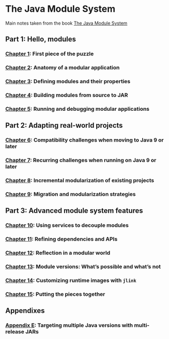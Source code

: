 # The Java Module System

Main notes taken from the book [The Java Module System](https://www.amazon.com/dp/1617294284/ref=cm_sw_em_r_mt_dp_U_WXX8Eb6J2XEDV)

## Part 1: Hello, modules

### [Chapter 1](./Chapter01): First piece of the puzzle

### [Chapter 2](./Chapter02): Anatomy of a modular application

### [Chapter 3](./Chapter03): Defining modules and their properties

### [Chapter 4](./Chapter04): Building modules from source to JAR

### [Chapter 5](./Chapter05): Running and debugging modular applications

## Part 2: Adapting real-world projects

### [Chapter 6](./Chapter06): Compatibility challenges when moving to Java 9 or later

### [Chapter 7](./Chapter07): Recurring challenges when running on Java 9 or later

### [Chapter 8](./Chapter08): Incremental modularization of existing projects

### [Chapter 9](./Chapter09): Migration and modularization strategies

## Part 3: Advanced module system features

### [Chapter 10](./Chapter10): Using services to decouple modules

### [Chapter 11](./Chapter11): Refining dependencies and APIs

### [Chapter 12](./Chapter12): Reflection in a modular world

### [Chapter 13](./Chapter13): Module versions: What’s possible and what’s not

### [Chapter 14](./Chapter14): Customizing runtime images with `jlink`

### [Chapter 15](./Chapter15): Putting the pieces together

## Appendixes

### [Appendix E](./AppendixE): Targeting multiple Java versions with multi-release JARs
